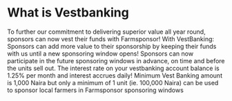 # What is Vestbanking 

To further our commitment to delivering superior value all year round, sponsors can now vest their funds with Farmsponsor! With VestBanking: Sponsors can add more value to their sponsorship by keeping their funds with us until a new sponsoring window opens! Sponsors can now participate in the future sponsoring windows in advance, on time and before the units sell out. The interest rate on your vestbanking account balance is 1.25% per month and interest accrues daily! Minimum Vest Banking amount is 1,000 Naira but only a minimum of 1 unit (ie. 100,000 Naira) can be used to sponsor local farmers in Farmsponsor sponsoring windows
